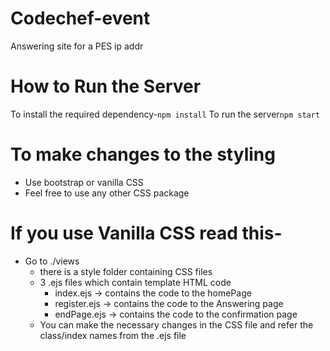 # Codechef-event
Answering site for a PES ip addr


# How to Run the Server
  To install the required dependency-```npm install```
  To run the server```npm start```

# To make changes to the styling
   - Use bootstrap or vanilla CSS
   - Feel free to use any other CSS package

# If you use Vanilla CSS read this-
   - Go to ./views
     - there is a style folder containing CSS files
     - 3 .ejs files which contain template HTML code
         - index.ejs -> contains the code to the homePage
         - register.ejs -> contains the code to the Answering page
         - endPage.ejs -> contains the code to the confirmation page
     - You can make the necessary changes in the CSS file and refer the class/index names from the .ejs file
